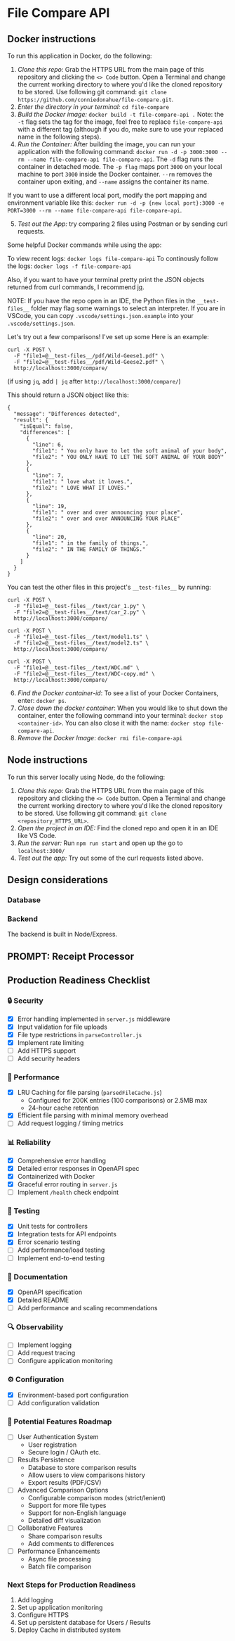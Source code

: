 # File Compare API

## Docker instructions

To run this application in Docker, do the following:

1. _Clone this repo:_ Grab the HTTPS URL from the main page of this repository and clicking the `<> Code` button. Open a Terminal and change the current working directory to where you'd like the cloned repository to be stored. Use following git command: `git clone https://github.com/conniedonahue/file-compare.git`.
2. _Enter the directory in your terminal:_ `cd file-compare`
3. _Build the Docker image:_ `docker build -t file-compare-api .` Note: the `-t` flag sets the tag for the image, feel free to replace `file-compare-api` with a different tag (although if you do, make sure to use your replaced name in the following steps).
4. _Run the Container:_ After building the image, you can run your application with the following command: `docker run -d -p 3000:3000 --rm --name file-compare-api file-compare-api`. The `-d` flag runs the container in detached mode. The `-p flag` maps port `3000` on your local machine to port `3000` inside the Docker container. `--rm` removes the container upon exiting, and `--name` assigns the container its name.

If you want to use a different local port, modify the port mapping and environment variable like this:
`docker run -d -p {new local port}:3000 -e PORT=3000 --rm --name file-compare-api file-compare-api`.

5. _Test out the App:_ try comparing 2 files using Postman or by sending curl requests.

Some helpful Docker commands while using the app:

To view recent logs: `docker logs file-compare-api`
To continously follow the logs: `docker logs -f file-compare-api`

Also, if you want to have your terminal pretty print the JSON objects returned from curl commands, I recommend [jq](https://github.com/jqlang/jq/wiki/Installation).

NOTE: If you have the repo open in an IDE, the Python files in the `__test-files__` folder may flag some warnings to select an interpreter. If you are in VSCode, you can copy `.vscode/settings.json.example` into your `.vscode/settings.json`.

Let's try out a few comparisons! I've set up some Here is an example:

```
curl -X POST \
  -F "file1=@__test-files__/pdf/Wild-Geese1.pdf" \
  -F "file2=@__test-files__/pdf/Wild-Geese2.pdf" \
  http://localhost:3000/compare/
```

(if using `jq`, add `| jq` after `http://localhost:3000/compare/`)

This should return a JSON object like this:

```
{
  "message": "Differences detected",
  "result": {
    "isEqual": false,
    "differences": [
      {
        "line": 6,
        "file1": " You only have to let the soft animal of your body",
        "file2": " YOU ONLY HAVE TO LET THE SOFT ANIMAL OF YOUR BODY"
      },
      {
        "line": 7,
        "file1": " love what it loves.",
        "file2": " LOVE WHAT IT LOVES."
      },
      {
        "line": 19,
        "file1": " over and over announcing your place",
        "file2": " over and over ANNOUNCING YOUR PLACE"
      },
      {
        "line": 20,
        "file1": " in the family of things.",
        "file2": " IN THE FAMILY OF THINGS."
      }
    ]
  }
}
```

You can test the other files in this project's `__test-files__` by running:

```
curl -X POST \
  -F "file1=@__test-files__/text/car_1.py" \
  -F "file2=@__test-files__/text/car_2.py" \
  http://localhost:3000/compare/
```

```
curl -X POST \
  -F "file1=@__test-files__/text/model1.ts" \
  -F "file2=@__test-files__/text/model2.ts" \
  http://localhost:3000/compare/
```

```
curl -X POST \
  -F "file1=@__test-files__/text/WDC.md" \
  -F "file2=@__test-files__/text/WDC-copy.md" \
  http://localhost:3000/compare/
```

6. _Find the Docker container-id_: To see a list of your Docker Containers, enter: `docker ps`.
7. _Close down the docker container_: When you would like to shut down the container, enter the following command into your terminal: `docker stop <container-id>`. You can also close it with the name: `docker stop file-compare-api`.
8. _Remove the Docker Image_: `docker rmi file-compare-api`

## Node instructions

To run this server locally using Node, do the following:

1. _Clone this repo:_ Grab the HTTPS URL from the main page of this repository and clicking the `<> Code` button. Open a Terminal and change the current working directory to where you'd like the cloned repository to be stored. Use following git command: `git clone <repository_HTTPS_URL>`.
2. _Open the project in an IDE:_ Find the cloned repo and open it in an IDE like VS Code.
3. _Run the server:_ Run `npm run start` and open up the go to `localhost:3000/`
4. _Test out the app:_ Try out some of the curl requests listed above.

## Design considerations

### Database

### Backend

The backend is built in Node/Express.

## PROMPT: Receipt Processor

## Production Readiness Checklist

### 🔒 Security

- [x] Error handling implemented in `server.js` middleware
- [x] Input validation for file uploads
- [x] File type restrictions in `parseController.js`
- [x] Implement rate limiting
- [ ] Add HTTPS support
- [ ] Add security headers

### 🚀 Performance

- [x] LRU Caching for file parsing (`parsedFileCache.js`)
  - Configured for 200K entries (100 comparisons) or 2.5MB max
  - 24-hour cache retention
- [x] Efficient file parsing with minimal memory overhead
- [ ] Add request logging / timing metrics

### 📊 Reliability

- [x] Comprehensive error handling
- [x] Detailed error responses in OpenAPI spec
- [x] Containerized with Docker
- [x] Graceful error routing in `server.js`
- [ ] Implement `/health` check endpoint

### 🧪 Testing

- [x] Unit tests for controllers
- [x] Integration tests for API endpoints
- [x] Error scenario testing
- [ ] Add performance/load testing
- [ ] Implement end-to-end testing

### 📝 Documentation

- [x] OpenAPI specification
- [x] Detailed README
- [ ] Add performance and scaling recommendations

### 🔍 Observability

- [ ] Implement logging
- [ ] Add request tracing
- [ ] Configure application monitoring

### ⚙️ Configuration

- [x] Environment-based port configuration
- [ ] Add configuration validation

### 🌟 Potential Features Roadmap

- [ ] User Authentication System
  - User registration
  - Secure login / OAuth etc.
- [ ] Results Persistence
  - Database to store comparison results
  - Allow users to view comparisons history
  - Export results (PDF/CSV)
- [ ] Advanced Comparison Options
  - Configurable comparison modes (strict/lenient)
  - Support for more file types
  - Support for non-English language
  - Detailed diff visualization
- [ ] Collaborative Features
  - Share comparison results
  - Add comments to differences
- [ ] Performance Enhancements
  - Async file processing
  - Batch file comparison

### Next Steps for Production Readiness

1. Add logging
2. Set up application monitoring
3. Configure HTTPS
4. Set up persistent database for Users / Results
5. Deploy Cache in distributed system
